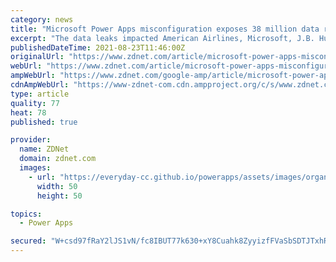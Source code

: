 ```yaml
---
category: news
title: "Microsoft Power Apps misconfiguration exposes 38 million data records"
excerpt: "The data leaks impacted American Airlines, Microsoft, J.B. Hunt and governments of Indiana, Maryland and New York City, says Upguard."
publishedDateTime: 2021-08-23T11:46:00Z
originalUrl: "https://www.zdnet.com/article/microsoft-power-apps-misconfiguration-exposes-38-million-data-records/"
webUrl: "https://www.zdnet.com/article/microsoft-power-apps-misconfiguration-exposes-38-million-data-records/"
ampWebUrl: "https://www.zdnet.com/google-amp/article/microsoft-power-apps-misconfiguration-exposes-38-million-data-records/"
cdnAmpWebUrl: "https://www-zdnet-com.cdn.ampproject.org/c/s/www.zdnet.com/google-amp/article/microsoft-power-apps-misconfiguration-exposes-38-million-data-records/"
type: article
quality: 77
heat: 78
published: true

provider:
  name: ZDNet
  domain: zdnet.com
  images:
    - url: "https://everyday-cc.github.io/powerapps/assets/images/organizations/zdnet.com-50x50.jpg"
      width: 50
      height: 50

topics:
  - Power Apps

secured: "W+csd97fRaY2lJS1vN/fc8IBUT77k630+xY8Cuahk8ZyyizfFVaSbSDTJTxhRdlhlIhopfhCGI8jTwD2q/GxI2XCA3GQBr8dUh8W4F0MSHEzkTGHd+hI3B7b+w3T6UDiz86B9a5LqknRYFgQH6WWb4kcbnqxvcgd9ncUZUCezDhdMTYJwVVQxALIrlodOgb2v+z14Cwaf0ttbq9Arh5AVPCunaq+vAqViWNycVE+G7fAsbiBIm0Da4jU7tI3o++bgbx84oFK/+Eb8R+AQMTR1wJcvbiZhTUYXpy32IFDfZgSLEbIcBF2dB2Itv3kyUVhIRQpT7U4sKydPH/gvbh2RkyYbbSpA2XMuDugFHgNbDM=;yBjbZO1BFR22tNLx8DM9Ig=="
---
```


